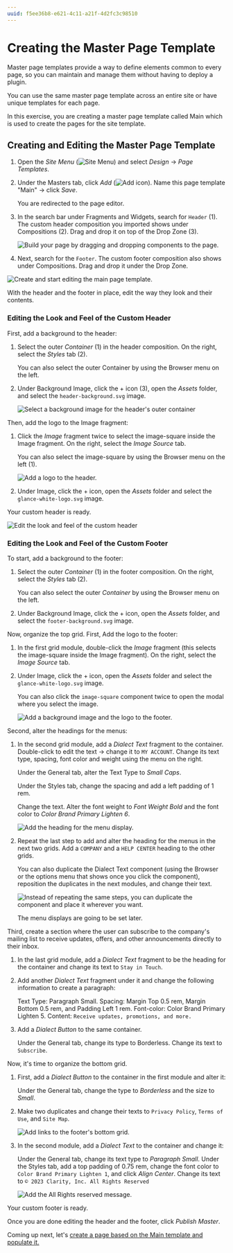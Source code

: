 ```yaml
---
uuid: f5ee36b8-e621-4c11-a21f-4d2fc3c98510
---
```

# Creating the Master Page Template

Master page templates provide a way to define elements common to every page, so you can maintain and manage them without having to deploy a plugin.

You can use the same master page template across an entire site or have unique templates for each page.

In this exercise, you are creating a master page template called Main which is used to create the pages for the site template.

## Creating and Editing the Master Page Template

1. Open the *Site Menu* (![Site Menu](../../images/icon-product-menu.png)) and select *Design* &rarr; *Page Templates*.

1. Under the Masters tab, click *Add* (![Add icon](../../images/icon-add.png)). Name this page template "Main" &rarr; click *Save*.

   You are redirected to the page editor.

1. In the search bar under Fragments and Widgets, search for `Header` (1). The custom header composition you imported shows under Compositions (2). Drag and drop it on top of the Drop Zone (3).

   ![Build your page by dragging and dropping components to the page.](./creating-the-master-page-template/images/01.png)

1. Next, search for the `Footer`. The custom footer composition also shows under Compositions. Drag and drop it under the Drop Zone.

![Create and start editing the main page template.](./creating-the-master-page-template/images/02.gif)

With the header and the footer in place, edit the way they look and their contents.

### Editing the Look and Feel of the Custom Header

First, add a background to the header:

1. Select the outer *Container* (1) in the header composition. On the right, select the *Styles* tab (2).

   You can also select the outer Container by using the Browser menu on the left.

1. Under Background Image, click the + icon (3), open the *Assets* folder, and select the `header-background.svg` image.

   ![Select a background image for the header's outer container](./creating-the-master-page-template/images/03.png)

Then, add the logo to the Image fragment:

1. Click the *Image* fragment twice to select the image-square inside the Image fragment. On the right, select the *Image Source* tab.

   You can also select the image-square by using the Browser menu on the left (1).

   ![Add a logo to the header.](./creating-the-master-page-template/images/04.png)

1. Under Image, click the + icon, open the *Assets* folder and select the `glance-white-logo.svg` image.

Your custom header is ready.

![Edit the look and feel of the custom header](./creating-the-master-page-template/images/05.gif)

### Editing the Look and Feel of the Custom Footer

To start, add a background to the footer:

1. Select the outer *Container* (1) in the footer composition. On the right, select the *Styles* tab (2).

   You can also select the outer *Container* by using the Browser menu on the left.

1. Under Background Image, click the + icon, open the *Assets* folder, and select the `footer-background.svg` image.

Now, organize the top grid. First, Add the logo to the footer:

1. In the first grid module, double-click the *Image* fragment (this selects the image-square inside the Image fragment). On the right, select the *Image Source* tab.

1. Under Image, click the + icon, open the *Assets* folder and select the `glance-white-logo.svg` image.

   You can also click the `image-square` component twice to open the modal where you select the image.

   ![Add a background image and the logo to the footer.](./creating-the-master-page-template/images/06.png)

Second, alter the headings for the menus:

1. In the second grid module, add a *Dialect Text* fragment to the container. Double-click to edit the text &rarr; change it to `MY ACCOUNT`. Change its text type, spacing, font color and weight using the menu on the right.

   Under the General tab, alter the Text Type to *Small Caps*.

   Under the Styles tab, change the spacing and add a left padding of 1 rem.

   Change the text. Alter the font weight to *Font Weight Bold* and the font color to *Color Brand Primary Lighten 6*.

   ![Add the heading for the menu display.](./creating-the-master-page-template/images/07.gif)

   <!-- do I want a gif or a png should sufice here? -->

1. Repeat the last step to add and alter the heading for the menus in the next two grids. Add a `COMPANY` and a `HELP CENTER` heading to the other grids.

   You can also duplicate the Dialect Text component (using the Browser or the options menu that shows once you click the component), reposition the duplicates in the next modules, and change their text.

   ![Instead of repeating the same steps, you can duplicate the component and place it wherever you want.](./creating-the-master-page-template/images/08.gif)

   The menu displays are going to be set later.

Third, create a section where the user can subscribe to the company's mailing list to receive updates, offers, and other announcements directly to their inbox.

1. In the last grid module, add a *Dialect Text* fragment to be the heading for the container and change its text to `Stay in Touch`.

1. Add another *Dialect Text* fragment under it and change the following information to create a paragraph:

   Text Type: Paragraph Small.
   Spacing: Margin Top 0.5 rem, Margin Bottom 0.5 rem, and Padding Left 1 rem.
   Font-color: Color Brand Primary Lighten 5.
   Content: `Receive updates, promotions, and more.`

1. Add a *Dialect Button* to the same container.

   Under the General tab, change its type to Borderless.
   Change its text to `Subscribe`.

Now, it's time to organize the bottom grid.

1. First, add a *Dialect Button* to the container in the first module and alter it:

   Under the General tab, change the type to *Borderless* and the size to *Small*.

1. Make two duplicates and change their texts to `Privacy Policy`, `Terms of Use`, and `Site Map`.

   ![Add links to the footer's bottom grid.](./creating-the-master-page-template/images/09.gif)

1. In the second module, add a *Dialect Text* to the container and change it:

   Under the General tab, change its text type to *Paragraph Small*.
   Under the Styles tab, add a top padding of 0.75 rem, change the font color to `Color Brand Primary Lighten 1`, and click *Align Center*.
   Change its text to `© 2023 Clarity, Inc. All Rights Reserved`

   ![Add the All Rights reserved message.](./creating-the-master-page-template/images/10.gif)

Your custom footer is ready.

Once you are done editing the header and the footer, click *Publish Master*.

Coming up next, let's [create a page based on the Main template and populate it.](./creating-the-about-us-page.md)
